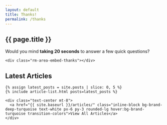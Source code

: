 ```yaml
---
layout: default
title: Thanks!
permalink: /thanks
---
```


<!-- Hero Section with Page Title -->
<section class="pt-20 pb-12 bg-white">
  <div class="max-w-4xl mx-auto px-6 text-center">
    <h1 class="text-4xl md:text-5xl lg:text-6xl font-heading font-bold mb-6 leading-tight text-brand-black">{{ page.title }}</h1>
  </div>
</section>

<div class="max-w-4xl mx-auto px-6 pb-12">
  <div class="bg-brand-white rounded-lg p-8 border border-brand-light-blue/20 mb-12">
    <p class="text-lg text-brand-black/80 mb-6 text-center">
      Would you mind <strong>taking 20 seconds</strong> to answer a few quick questions?
    </p>
    
    <div class="rm-area-embed-thanks"></div>
  </div>

  <div class="border-t border-brand-light-blue/20 pt-12">
    <h2 class="text-2xl font-heading font-bold mb-8 text-brand-black">Latest Articles</h2>

    {% assign latest_posts = site.posts | slice: 0, 5 %}
    {% include article-list.html posts=latest_posts %}

    <div class="text-center mt-8">
      <a href="{{ site.baseurl }}/articles/" class="inline-block bg-brand-deep-turquoise text-white px-6 py-3 rounded-lg hover:bg-brand-turquoise transition-colors">View All Articles</a>
    </div>
  </div>
</div>
